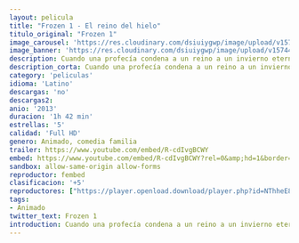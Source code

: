 ```yaml
---
layout: pelicula
title: "Frozen 1 - El reino del hielo"
titulo_original: "Frozen 1"
image_carousel: 'https://res.cloudinary.com/dsiuiygwp/image/upload/v1574448029/frozen1-min_wugffk.jpg'
image_banner: 'https://res.cloudinary.com/dsiuiygwp/image/upload/v1574448031/fraozne2-min_mgktjo.jpg'
description: Cuando una profecía condena a un reino a un invierno eterno, Anna, una joven optimista se une a un temerario montañero llamado Kristoff y a su compinche el reno Sven. Juntos emprenden un viaje épico en busca de Elsa, hermana de Anna y Reina de las Nieves para poner fin al gélido hechizo. Adaptación del cuento La reina de las nieves.
description_corta: Cuando una profecía condena a un reino a un invierno eterno, Anna, una joven optimista se une a un temerario montañero llamado Kristoff y a su compinche el reno Sven. Juntos...
category: 'peliculas'
idioma: 'Latino'
descargas: 'no'
descargas2:
anio: '2013'
duracion: '1h 42 min'
estrellas: '5'
calidad: 'Full HD'
genero: Animado, comedia familia
trailer: https://www.youtube.com/embed/R-cdIvgBCWY
embed: https://www.youtube.com/embed/R-cdIvgBCWY?rel=0&amp;hd=1&border=0&wmode=opaque&enablejsapi=1&modestbranding=1&controls=1&showinfo=1
sandbox: allow-same-origin allow-forms
reproductor: fembed
clasificacion: '+5'
reproductores: ["https://player.openload.download/player.php?id=NThheE8vVlFPWUVQaGo2Y0JxclF0Z2U4azRobHF4TjNsVWNBYUQyMU1ER0N1K0JxOHlZZExXd1A5VkdvazEwNzAzb0hBT3RjaG9rMGV0Q0xJbGwwYWc9PQ"]
tags:
- Animado
twitter_text: Frozen 1
introduction: Cuando una profecía condena a un reino a un invierno eterno, Anna, una joven optimista se une a un temerario montañero llamado Kristoff y a su compinche el reno Sven. Juntos..
---
```













